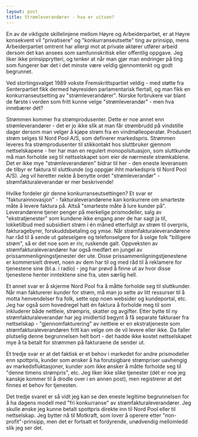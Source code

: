 ```yaml
---
layout: post
title: Strømleverandører - hva er vitsen?
---
```


En av de viktigste skillelinjene mellom Høyre og Arbeiderpartiet, er at Høyre konsekvent vil "privatisere" og "konkurranseutsette" ting av prinsipp, mens Arbeiderpartiet omtrent har allergi mot at private aktører utfører arbeid dersom det kan ansees som samfunnskritisk eller offentlig oppgave.  Jeg liker ikke prinsipprytteri, og tenker at når man gjør man endringer på ting som fungerer bør det i det minste være veldig gjennomtenkt og godt begrunnet.

Ved stortingsvalget 1989 vokste Fremskrittspartiet veldig - med støtte fra Senterpartiet fikk dermed høyresiden parlamentarisk flertall, og man fikk en konkurranseutsetting av "strømleverandører".  Norske forbrukere var blant de første i verden som fritt kunne velge "strømleverandør" - men hva innebærer dét?

Strømmen kommer fra strømprodusenter.  Dette er noe annet enn strømleverandører - det er jo ikke slik at man får strømbrudd på vindstille dager dersom man velger å kjøpe strøm fra en vindmølleoperatør.  Produsert strøm selges til Nord Pool A/S, som definerer markedspris.  Strømmen leveres fra strømprodusenter til stikkontakt hos sluttbruker gjennom nettselskapene - her har man en regulert monopolsituasjon, som sluttkunde må man forholde seg til nettselskapet som eier de nærmeste strømkablene.  Det er ikke mye "strømleverandøren" bidrar til her - den eneste leveransen de tilbyr er faktura til sluttkunde (og oppgjør ihht markedspris til Nord Pool A/S).  Jeg vil heretter nekte å benytte ordet "strømleverandør" - strømfakturaleverandør er mer beskrivende!

Hvilke fordeler gir denne konkurranseutsettingen?  Et svar er "fakturainnovasjon" - fakturaleverandørene kan konkurrere om smarteste måte å levere faktura på.  Altså "smarteste måte å lure kunder på".  Leverandørene tjener penger på merkelige prismodeller, salg av "ekstratjenester" som kundene ikke engang aner de har sagt ja til, lokketilbud med subsidiert strøm i én måned etterfulgt av strøm til overpris, fakturagebyrer, forskuddsbetaling og ymse.  Når strømfakturaleverandørene har råd til å sende ut gateselgere og telefonselgere for å selge folk "billigere strøm", så er det noe som er riv, ruskende galt.  Oppveksten av strømfakturaleverandører har også medført en jungel av prissammenligningstjenester der ute.  Disse prissammenligningstjenestene er kommersielt drevet, noen av dem har til og med råd til å reklamere for tjenestene sine (bl.a. i radio) - jeg har prøvd å finne ut av hvor disse tjenestene henter inntektene sine fra, uten særlig hell.

Et annet svar er å skjerme Nord Pool fra å måtte forholde seg til sluttkunder.  Når man fakturerer kunder for strøm, må man jo sette av litt ressurser til å motta henvendelser fra folk, sette opp noen websider og kundeportal, etc.  Jeg har også som hovedregel hatt én faktura å forholde meg til som inkluderer både nettleie, strømpris, skatter og avgifter.  Etter bytte til ny strømfakturaleverandør har jeg imidlertid begynt å få separate fakturaer fra nettselskap - "gjennomfakturering" av nettleie er en ekstratjeneste som strømfakturaleverandøren fritt kan velge om de vil levere eller ikke.  Da faller plutselig denne begrunnelsen helt bort - det hadde ikke kostet nettselskapet mye å ta betalt for strømmen på fakturaene de sender ut.

Et tredje svar er at det faktisk er et behov i markedet for andre prismodeller enn spottpris, kunder som ønsker å ha forutsigbare strømpriser uavhengig av markedsfluktasjoner, kunder som ikke ønsker å måtte forholde seg til "denne timens strømpris", etc.  Jeg liker ikke slike tjenester (dét er noe jeg kanskje kommer til å drodle over i en annen post), men registrerer at det finnes et behov for tjenesten.

Det tredje svaret er så vidt jeg kan se den eneste legitime begrunnelsen for å ha dagens modell med "fri konkurranse" av strømfakturaleverandører.  Jeg skulle ønske jeg kunne betalt spottpris direkte inn til Nord Pool eller til nettselskap.  Jeg bytter nå til Motkraft, som lover å operere etter "non-profit"-prinsipp, men det er fortsatt et fordyrende, unødvendig mellomledd slik jeg ser det.

